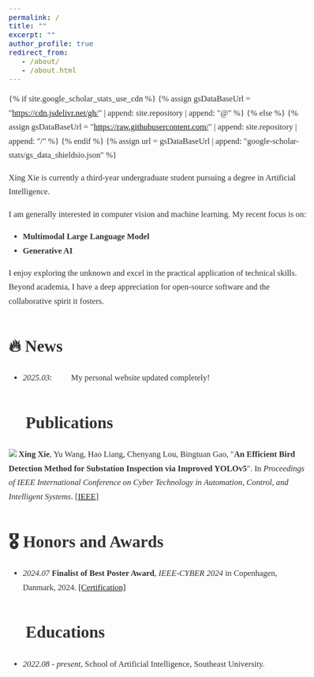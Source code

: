 ```yaml
---
permalink: /
title: ""
excerpt: ""
author_profile: true
redirect_from:
   - /about/
   - /about.html
---
```


<style>
/* Georgia字体样式设置 */
body, p, li, .page__content, .archive__item-excerpt, 
.page__meta, .page__lead, .publication__item, .news__item {
  font-family: 'Georgia', serif !important;
  font-size: 1.05rem;
  line-height: 1.7;
  color: #333;
}

.page__content p {
  letter-spacing: 0.01em;
  margin-bottom: 1.2em;
}

blockquote {
  font-family: 'Georgia', serif !important;
  font-style: italic;
}

/* 保持标题字体不变或设置为衬线字体 */
h1, h2, h3, h4, h5, h6 {
  font-weight: 600;
}
</style>

{% if site.google_scholar_stats_use_cdn %}
{% assign gsDataBaseUrl = "https://cdn.jsdelivr.net/gh/" | append: site.repository | append: "@" %}
{% else %}
{% assign gsDataBaseUrl = "https://raw.githubusercontent.com/" | append: site.repository | append: "/" %}
{% endif %}
{% assign url = gsDataBaseUrl | append: "google-scholar-stats/gs_data_shieldsio.json" %}

<span class='anchor' id='about-me'></span>

Xing Xie is currently a third-year undergraduate student pursuing a degree in Artificial Intelligence.

I am generally interested in computer vision and machine learning. My recent focus is on:
- **Multimodal Large Language Model**
- **Generative AI**

I enjoy exploring the unknown and excel in the practical application of technical skills. Beyond academia, I have a deep appreciation for open-source software and the collaborative spirit it fosters.


# 🔥 News
- *2025.03*: &nbsp;🎉🎉  My personal website updated completely!

# 📝 Publications

<img src="https://img.shields.io/badge/IEEE CYBER-2024-blue?style=flat-square"> **Xing Xie**, Yu Wang, Hao Liang, Chenyang Lou, Bingtuan Gao, &quot;**An Efficient Bird Detection Method for Substation Inspection via Improved YOLOv5**&quot;. In *Proceedings of IEEE International Conference on Cyber Technology in Automation, Control, and Intelligent Systems*. [[IEEE](https://ieeexplore.ieee.org/abstract/document/10748798)]


# 🎖 Honors and Awards
- *2024.07* **Finalist of Best Poster Award**, *IEEE-CYBER 2024* in Copenhagen, Danmark, 2024. [\[Certification\]](../files/finalist_of_best_poster_award.pdf)

# 📖 Educations
- *2022.08 - present*, School of Artificial Intelligence, Southeast University.